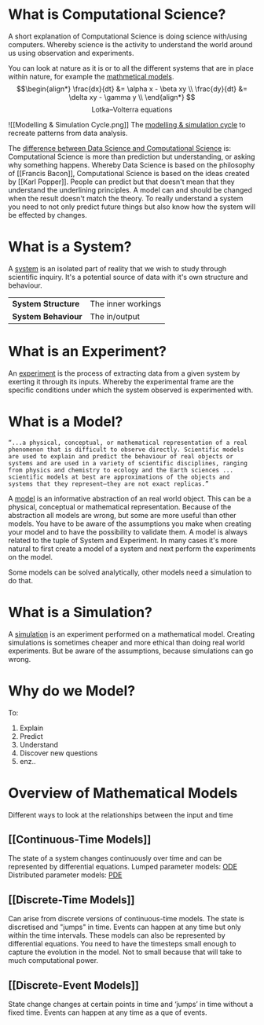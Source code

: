 # What is Computational Science?
A short explanation of Computational Science is doing science with/using computers.
Whereby science is the activity to understand the world around us using observation and experiments.

You can look at nature as it is or to all the different systems that are in place within nature, for example the [mathmetical models](Mathematical%20Model.md).
$$\begin{align*}
\frac{dx}{dt} &= \alpha x - \beta xy \\
\frac{dy}{dt} &= \delta xy - \gamma y \\
\end{align*}
$$
$$\text{Lotka–Volterra equations}$$

![[Modelling & Simulation Cycle.png]]
The [modelling & simulation cycle](Modelling%20&%20Simulation%20Cycle.md) to recreate patterns from data analysis. 

The [difference between Data Science and Computational Science](Computational%20Science%20VS%20Data%20Science) is: Computational Science is more than prediction but understanding, or asking why something happens.
Whereby Data Science is based on the philosophy of [[Francis Bacon]], Computational Science is based on the ideas created by [[Karl Popper]].
People can predict but that doesn't mean that they understand the underlining principles.
A model can and should be changed when the result doesn't match the theory.
To really understand a system you need to not only predict future things but also know how the system will be effected by changes.

# What is a System?
A [system](System) is an isolated part of reality that we wish to study through scientific inquiry. It's a potential source of data with it's own structure and behaviour.

|                      |                    |
| -------------------- | ------------------ |
| **System Structure** | The inner workings |
| **System Behaviour** | The in/output      |

# What is an Experiment?
An [experiment](Experiment) is the process of extracting data from a given system by exerting it through its inputs. Whereby the experimental frame are the specific conditions under which the system observed is experimented with.
# What is a Model?
	“...a physical, conceptual, or mathematical representation of a real phenomenon that is difficult to observe directly. Scientific models are used to explain and predict the behaviour of real objects or systems and are used in a variety of scientific disciplines, ranging from physics and chemistry to ecology and the Earth sciences ... scientific models at best are approximations of the objects and systems that they represent—they are not exact replicas.”

A [model](Model) is an informative abstraction of an real world object. This can be a physical, conceptual or mathematical representation.
Because of the abstraction all models are wrong, but some are more useful than other models.
You have to be aware of the assumptions you make when creating your model and to have the possibility to validate them.
A model is always related to the tuple of System and Experiment.
In many cases it's more natural to first create a model of a system and next perform the experiments on the model.

Some models can be solved analytically, other models need a simulation to do that.
# What is a Simulation?
A [simulation](Simulation) is an experiment performed on a mathematical model.
Creating simulations is sometimes cheaper and more ethical than doing real world experiments. 
But be aware of the assumptions, because simulations can go wrong.
# Why do we Model?
To:
1. Explain
2. Predict
3. Understand
4. Discover new questions
5. enz..
# Overview of Mathematical Models
Different ways to look at the relationships between the input and time
## [[Continuous-Time Models]]
The state of a system changes continuously over time and can be represented by differential equations.
Lumped parameter models: [ODE](Ordinary%20Differential%20Equation)
Distributed parameter models: [PDE](Partial%20Differential%20Equation)
## [[Discrete-Time Models]]
Can arise from discrete versions of continuous-time models. The state is discretised and "jumps" in time. Events can happen at any time but only within the time intervals. These models can also be represented by differential equations.
You need to have the timesteps small enough to capture the evolution in the model. Not to small because that will take to much computational power.
## [[Discrete-Event Models]]
State change changes at certain points in time and ‘jumps’ in time without a fixed time. 
Events can happen at any time as a que of events.